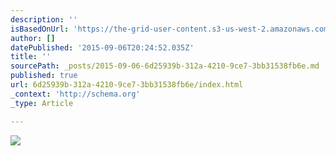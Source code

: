 ```yaml
---
description: ''
isBasedOnUrl: 'https://the-grid-user-content.s3-us-west-2.amazonaws.com/39cc41b7-0814-4f8b-af06-e2d4281926c1.jpg'
author: []
datePublished: '2015-09-06T20:24:52.035Z'
title: ''
sourcePath: _posts/2015-09-06-6d25939b-312a-4210-9ce7-3bb31538fb6e.md
published: true
url: 6d25939b-312a-4210-9ce7-3bb31538fb6e/index.html
_context: 'http://schema.org'
_type: Article

---
```

![](https://the-grid-user-content.s3-us-west-2.amazonaws.com/39cc41b7-0814-4f8b-af06-e2d4281926c1.jpg)